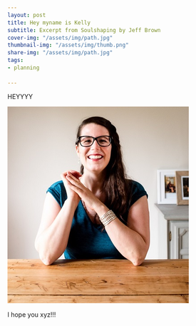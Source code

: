 ```yaml
---
layout: post
title: Hey myname is Kelly
subtitle: Excerpt from Soulshaping by Jeff Brown
cover-img: "/assets/img/path.jpg"
thumbnail-img: "/assets/img/thumb.png"
share-img: "/assets/img/path.jpg"
tags:
- planning

---
```

HEYYYY

![](/uploads/headshot.jpg)

I hope you xyz!!!